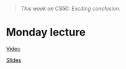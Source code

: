 > *This week on* CS50:
> *Exciting conclusion.*

# Monday lecture

[Video](http://cs50.tv/2011/fall/lectures/12/week12m.mp4)

[Slides](http://cdn.cs50.net/2011/fall/lectures/12/week12m.pdf)

